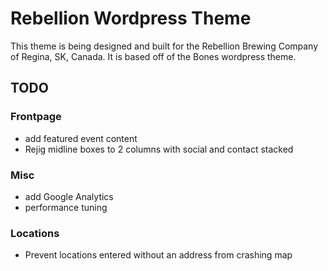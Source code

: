 # Rebellion Wordpress Theme

This theme is being designed and built for the Rebellion Brewing Company of Regina, SK, Canada.  It is based off of the Bones wordpress theme.


## TODO
### Frontpage
- add featured event content
- Rejig midline boxes to 2 columns with social and contact stacked

### Misc
- add Google Analytics
- performance tuning

### Locations
- Prevent locations entered without an address from crashing map
